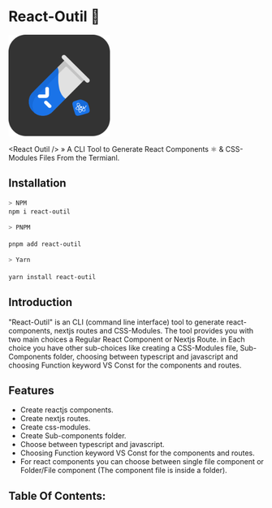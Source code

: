 # React-Outil 🧪

<img src="/images/react-outil-Logo-DarkBackground.svg" width="200" height="200">

\<React Outil /> » A CLI Tool to Generate React Components ⚛️ & CSS-Modules Files From the Termianl.

## Installation

```sh
> NPM
npm i react-outil
```

```sh
> PNPM

pnpm add react-outil
```

```sh
> Yarn

yarn install react-outil
```

## Introduction

"React-Outil" is an CLI (command line interface) tool to generate react-components, nextjs routes and CSS-Modules. The tool provides you with two main choices a Regular React Component or Nextjs Route.
in Each choice you have other sub-choices like creating a CSS-Modules file, Sub-Components folder, choosing between typescript and javascript and choosing Function keyword VS Const for the components and routes.

## Features

- Create reactjs components.
- Create nextjs routes.
- Create css-modules.
- Create Sub-components folder.
- Choose between typescript and javascript.
- Choosing Function keyword VS Const for the components and routes.
- For react components you can choose between single file component or Folder/File component (The component file is inside a folder).

## Table Of Contents:
